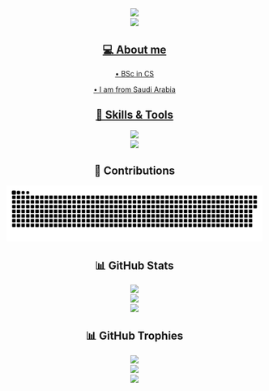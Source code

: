 <div align="center">
  <img src="https://capsule-render.vercel.app/api?animation=fadeIn&type=waving&color=gradient&height=200&fontAlignY=40"/>
  <div id="badges">
    <a href="https://gists.github.com/LeXarDev">
      <img src="https://img.shields.io/badge/Gists-blue?logo=github">
  </div>

<div>
  <h2 align="center">💻 About me</h2>
  <div align="center">
    <p>•   BSc in CS</p>
    <p>•   I am from Saudi Arabia</p>
  </div>
</div>
<div align="center">
  <h2 align="center">📜 Skills & Tools</h2>
  <a href="https://skillicons.dev">
    <img src="https://skillicons.dev/icons?i=js,html,css,nodejs,aws,gcp,azure,react,vue,wordpress,powershell,firebase,py,lua"/>
    <br>
    <img src="https://skillicons.dev/icons?i=cloudflare,php,nginx,git,github,idea,linux,visualstudio,vscode,selenium,discord,docker,mysql"/>
  </a>
</div>
<div align="center">
  <h2 align="center">🐍 Contributions</h2>
  <img src="https://raw.githubusercontent.com/0xfff0800/0xfff0800/21ad3ec739eb70eb61ab73f3f502b3024d8bcd98/github-user-contribution.svg"/>
</div>

<div align="center">
  <h2 align="center">📊 GitHub Stats</h2>
  <img src="https://github-readme-stats.vercel.app/api?username=LeXarDev&theme=dark&hide_border=false&include_all_commits=true&count_private=true">
  <div align="center">
  <img src="https://github-readme-streak-stats.herokuapp.com/?user=LeXarDev&theme=dark&hide_border=false">
  <div align="center">
  <img src="https://github-readme-stats.vercel.app/api/top-langs/?username=LeXarDev&theme=dark&hide_border=false&include_all_commits=true&count_private=true&layout=compact">
    <div align="center">
      <h2 align="center">📊 GitHub Trophies</h2>
  <img src="https://github-profile-trophy.vercel.app/?username=LeXarDev&theme=nord&no-frame=false&no-bg=false&margin-w=4">
</div>
<div align="center">
<div align="center">
<a href="https://visitcount.itsvg.in">
  <img src="https://visitcount.itsvg.in/api?id=LeXarDev&label=Profile%20Views&color=0&icon=5&pretty=false" />
</a>
<div align="center">
  <img src="https://capsule-render.vercel.app/api?type=waving&color=gradient&height=200&section=footer"/>
</div>
<div align="center">
